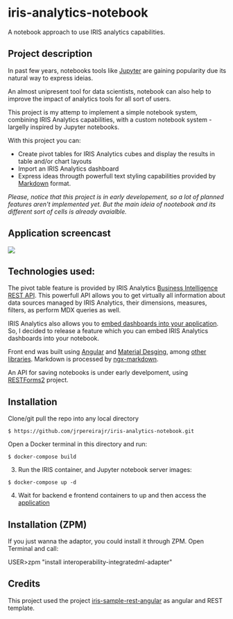 # iris-analytics-notebook

A notebook approach to use IRIS analytics capabilities.

## Project description

In past few years, notebooks tools like [Jupyter](https://jupyter.org/) are gaining popularity due its natural way to express ideias.

An almost unipresent tool for data scientists, notebook can also help to improve the impact of analytics tools for all sort of users.

This project is my attemp to implement a simple notebook system, combining IRIS Analytics capabilities, with a custom notebook system - largelly inspired by Jupyter notebooks.

With this project you can:

* Create pivot tables for IRIS Analytics cubes and display the results in table and/or chart layouts
* Import an IRIS Analytics dashboard
* Express ideas througth powerfull text styling capabilities provided by [Markdown](https://en.wikipedia.org/wiki/Markdown) format.

*Please, notice that this project is in early developement, so a lot of planned features aren't implemented yet. But the main ideia of nootebook and its different sort of cells is already avaialble.*

## Application screencast

<img src="https://github.com/jrpereirajr/iris-analytics-notebook/blob/master/img/2HWgQqAOUM.gif?raw=true"></img>

## Technologies used:

The pivot table feature is provided by IRIS Analytics [Business Intelligence REST API](https://docs.intersystems.com/irislatest/csp/docbook/Doc.View.cls?KEY=D2CLIENT_rest_api). This powerfull API allows you to get virtually all information about data sources managed by IRIS Analytics, their dimensions, measures, filters, as perform MDX queries as well.

IRIS Analytics also allows you to [embed dashboards into your application](https://docs.intersystems.com/latest/csp/docbook/Doc.View.cls?KEY=D2IMP_ch_dashboards). So, I decided to release a feature which you can embed IRIS Analytics dashboards into your notebook.

Front end was built using [Angular](https://angular.io/) and [Material Desging](https://material.angular.io/), among [other libraries](https://github.com/jrpereirajr/iris-analytics-notebook/blob/master/frontend/package.json). Markdown is processed by [ngx-markdown](https://github.com/jfcere/ngx-markdown).

An API for saving notebooks is under early develpoment, using [RESTForms2](https://github.com/intersystems-community/RESTForms2) project.

## Installation

Clone/git pull the repo into any local directory

```
$ https://github.com/jrpereirajr/iris-analytics-notebook.git
```

Open a Docker terminal in this directory and run:

```
$ docker-compose build
```

3. Run the IRIS container, and Jupyter notebook server images:

```
$ docker-compose up -d
```

4. Wait for backend e frontend containers to up and then access the [application](http://localhost:4200)

## Installation (ZPM)
If you just wanna the adaptor, you could install it through ZPM.
Open Terminal and call:

USER>zpm "install interoperability-integratedml-adapter"

## Credits

This project used the project [iris-sample-rest-angular](https://github.com/intersystems-ib/iris-sample-rest-angular) as angular and REST template.
